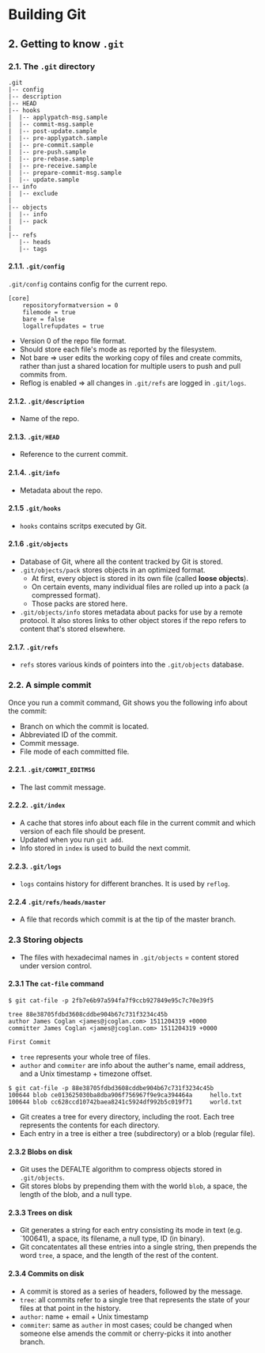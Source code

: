 # Building Git

## 2. Getting to know `.git`

### 2.1. The `.git` directory

```
.git
|-- config
|-- description
|-- HEAD
|-- hooks
|  |-- applypatch-msg.sample
|  |-- commit-msg.sample
|  |-- post-update.sample
|  |-- pre-applypatch.sample
|  |-- pre-commit.sample
|  |-- pre-push.sample
|  |-- pre-rebase.sample
|  |-- pre-receive.sample
|  |-- prepare-commit-msg.sample
|  |-- update.sample
|-- info
|  |-- exclude
|
|-- objects
|  |-- info
|  |-- pack
|
|-- refs
   |-- heads
   |-- tags
```

#### 2.1.1. `.git/config`

`.git/config` contains config for the current repo.

```
[core]
    repositoryformatversion = 0
    filemode = true
    bare = false
    logallrefupdates = true
```

- Version 0 of the repo file format.
- Should store each file's mode as reported by the filesystem.
- Not bare => user edits the working copy of files and create commits, rather than just a shared location for multiple users to push and pull commits from.
- Reflog is enabled => all changes in `.git/refs` are logged in `.git/logs`.

#### 2.1.2. `.git/description`

- Name of the repo.

#### 2.1.3. `.git/HEAD`

- Reference to the current commit.

#### 2.1.4. `.git/info`

- Metadata about the repo.

#### 2.1.5 `.git/hooks`

- `hooks` contains scritps executed by Git.

#### 2.1.6 `.git/objects`

- Database of Git, where all the content tracked by Git is stored.
- `.git/objects/pack` stores objects in an optimized format.
  - At first, every object is stored in its own file (called __loose objects__).
  - On certain events, many individual files are rolled up into a pack (a compressed format).
  - Those packs are stored here.
- `.git/objects/info` stores metadata about packs for use by a remote protocol. It also stores links to other object stores if the repo refers to content that's stored elsewhere.

#### 2.1.7. `.git/refs`

- `refs` stores various kinds of pointers into the `.git/objects` database.

### 2.2. A simple commit

Once you run a commit command, Git shows you the following info about the commit:

- Branch on which the commit is located.
- Abbreviated ID of the commit.
- Commit message.
- File mode of each committed file.

#### 2.2.1. `.git/COMMIT_EDITMSG`

- The last commit message.

#### 2.2.2. `.git/index`

- A cache that stores info about each file in the current commit and which version of each file should be present.
- Updated when you run `git add`.
- Info stored in `index` is used to build the next commit.

#### 2.2.3. `.git/logs`

- `logs` contains history for different branches. It is used by `reflog`.

#### 2.2.4 `.git/refs/heads/master`

- A file that records which commit is at the tip of the master branch.

### 2.3 Storing objects

- The files with hexadecimal names in `.git/objects` = content stored under version control.

#### 2.3.1 The `cat-file` command

```
$ git cat-file -p 2fb7e6b97a594fa7f9ccb927849e95c7c70e39f5

tree 88e38705fdbd3608cddbe904b67c731f3234c45b
author James Coglan <james@jcoglan.com> 1511204319 +0000
committer James Coglan <james@jcoglan.com> 1511204319 +0000

First Commit
```

- `tree` represents your whole tree of files.
- `author` and `commiter` are info about the auther's name, email address, and a Unix timestamp + timezone offset.

```
$ git cat-file -p 88e38705fdbd3608cddbe904b67c731f3234c45b
100644 blob ce013625030ba8dba906f756967f9e9ca394464a     hello.txt
100644 blob cc628ccd10742baea8241c5924df992b5c019f71     world.txt
```

- Git creates a tree for every directory, including the root. Each tree represents the contents for each directory.
- Each entry in a tree is either a tree (subdirectory) or a blob (regular file).

#### 2.3.2 Blobs on disk

- Git uses the DEFALTE algorithm to compress objects stored in `.git/objects`.
- Git stores blobs by prepending them with the world `blob`, a space, the length of the blob, and a null type.

#### 2.3.3 Trees on disk

- Git generates a string for each entry consisting its mode in text (e.g. `100641), a space, its filename, a null type, ID (in binary).
- Git concatentates all these entries into a single string, then prepends the word `tree`, a space, and the length of the rest of the content.

#### 2.3.4 Commits on disk

- A commit is stored as a series of headers, followed by the message.
- `tree`: all commits refer to a single tree that represents the state of your files at that point in the history.
- `author`: name + email + Unix timestamp
- `commiter`: same as `auther` in most cases; could be changed when someone else amends the commit or cherry-picks it into another branch.
